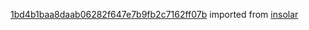 [1bd4b1baa8daab06282f647e7b9fb2c7162ff07b](https://github.com/insolar/insolar/commit/1bd4b1baa8daab06282f647e7b9fb2c7162ff07b) imported from [insolar](https://github.com/insolar/insolar)
